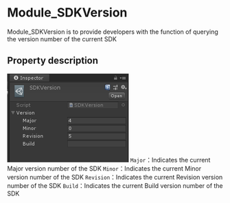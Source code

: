 # Module_SDKVersion
Module_SDKVersion is to provide developers with the function of querying the version number of the current SDK



## Property description

![SDKVersion.png](../../Images/Modules/SDKVersion.png)
`Major`：Indicates the current Major version number of the SDK
`Minor`：Indicates the current Minor version number of the SDK
`Revision`：Indicates the current Revision version number of the SDK
`Build`：Indicates the current Build version number of the SDK




